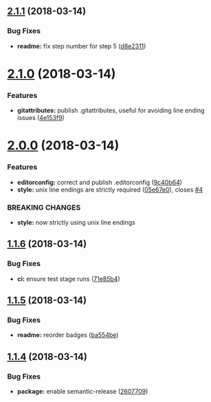 <a name="2.1.1"></a>
## [2.1.1](https://github.com/zenflow/eslint-config-zenflow/compare/v2.1.0...v2.1.1) (2018-03-14)


### Bug Fixes

* **readme:** fix step number for step 5 ([d8e2311](https://github.com/zenflow/eslint-config-zenflow/commit/d8e2311))

<a name="2.1.0"></a>
# [2.1.0](https://github.com/zenflow/eslint-config-zenflow/compare/v2.0.0...v2.1.0) (2018-03-14)


### Features

* **gitattributes:** publish .gitattributes, useful for avoiding line ending issues ([4e153f9](https://github.com/zenflow/eslint-config-zenflow/commit/4e153f9))

<a name="2.0.0"></a>
# [2.0.0](https://github.com/zenflow/eslint-config-zenflow/compare/v1.1.6...v2.0.0) (2018-03-14)


### Features

* **editorconfig:** correct and publish .editorconfig ([9c40b64](https://github.com/zenflow/eslint-config-zenflow/commit/9c40b64))
* **style:** unix line endings are strictly required ([05e67e0](https://github.com/zenflow/eslint-config-zenflow/commit/05e67e0)), closes [#4](https://github.com/zenflow/eslint-config-zenflow/issues/4)


### BREAKING CHANGES

* **style:** now strictly using unix line endings

<a name="1.1.6"></a>
## [1.1.6](https://github.com/zenflow/eslint-config-zenflow/compare/v1.1.5...v1.1.6) (2018-03-14)


### Bug Fixes

* **ci:** ensure test stage runs ([71e85b4](https://github.com/zenflow/eslint-config-zenflow/commit/71e85b4))

<a name="1.1.5"></a>
## [1.1.5](https://github.com/zenflow/eslint-config-zenflow/compare/v1.1.4...v1.1.5) (2018-03-14)


### Bug Fixes

* **readme:** reorder badges ([ba554be](https://github.com/zenflow/eslint-config-zenflow/commit/ba554be))

<a name="1.1.4"></a>
## [1.1.4](https://github.com/zenflow/eslint-config-zenflow/compare/v1.1.3...v1.1.4) (2018-03-14)


### Bug Fixes

* **package:** enable semantic-release ([2607709](https://github.com/zenflow/eslint-config-zenflow/commit/2607709))
